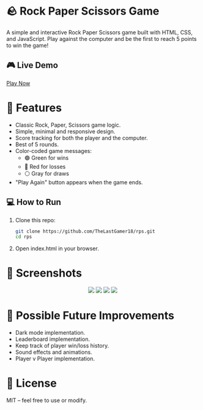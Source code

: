 # 🪨 Rock Paper Scissors Game
A simple and interactive Rock Paper Scissors game built with HTML, CSS, and JavaScript. Play against the computer and be the first to reach 5 points to win the game!

## 🎮 Live Demo

[Play Now](https://rps-project-app.netlify.app/)

# 🧩 Features
- Classic Rock, Paper, Scissors game logic.
- Simple, minimal and responsive design.
- Score tracking for both the player and the computer.
- Best of 5 rounds.
- Color-coded game messages:
  - 🟢 Green for wins
  - 🔴 Red for losses
  - ⚪ Gray for draws
- "Play Again" button appears when the game ends.

## 💻 How to Run

1. Clone this repo:
   ```bash
   git clone https://github.com/TheLastGamer18/rps.git
   cd rps
   ```
2. Open index.html in your browser.

# 📸 Screenshots
<div align="center">
  <img src="https://cdn.discordapp.com/attachments/799204313498648599/1369262451564089414/image.png?ex=681b3888&is=6819e708&hm=df56d0add6996ea3301a9720307a1fa18447375ae2c186f27af1fd5ac656e05d&">
  <img src="https://cdn.discordapp.com/attachments/799204313498648599/1369262491204452362/image.png?ex=681b3891&is=6819e711&hm=674b856edd95a772dab9477607a690bf33944ba8ac84a90c5e997fd3d172d55d&">
  <img src="https://cdn.discordapp.com/attachments/799204313498648599/1369262521202114591/image.png?ex=681b3898&is=6819e718&hm=ecddb9949d5bb7dec23e13830b6edcd00c9ec34d5d6b9c3ccb5ac6e37f042f4b&">
  <img src="https://cdn.discordapp.com/attachments/799204313498648599/1369262651158302720/image.png?ex=681b38b7&is=6819e737&hm=184b4f5034e2774ca6fb2d6d44d48cfa89da623ade0f7067b303a29e324436b3&">
</div>

# 📌 Possible Future Improvements
- Dark mode implementation.
- Leaderboard implementation.
- Keep track of player win/loss history.
- Sound effects and animations.
- Player v Player implementation.

# 📄 License
MIT – feel free to use or modify.
